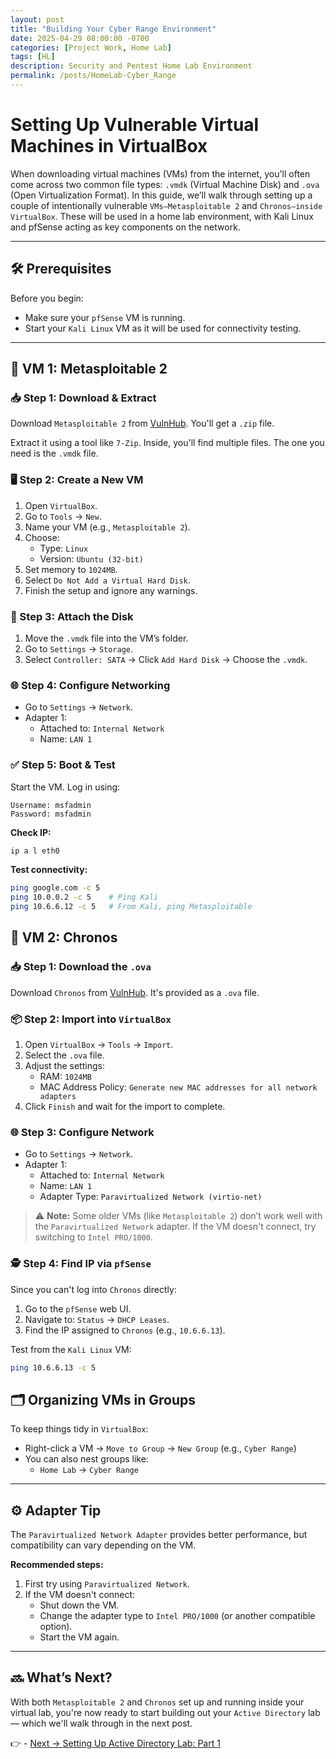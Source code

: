```yaml
---
layout: post
title: "Building Your Cyber Range Environment"
date: 2025-04-29 08:00:00 -0700
categories: [Project Work, Home Lab]
tags: [HL]
description: Security and Pentest Home Lab Environment
permalink: /posts/HomeLab-Cyber_Range
---
```


# Setting Up Vulnerable Virtual Machines in VirtualBox

When downloading virtual machines (VMs) from the internet, you'll often come across two common file types: `.vmdk` (Virtual Machine Disk) and `.ova` (Open Virtualization Format). In this guide, we’ll walk through setting up a couple of intentionally vulnerable `VMs—Metasploitable 2` and `Chronos—inside VirtualBox`. These will be used in a home lab environment, with Kali Linux and pfSense acting as key components on the network.

---

## 🛠️ Prerequisites

Before you begin:
- Make sure your `pfSense` VM is running.
- Start your `Kali Linux` VM as it will be used for connectivity testing.

---

## 🧪 VM 1: Metasploitable 2

### 📥 Step 1: Download & Extract

Download `Metasploitable 2` from [VulnHub](https://www.vulnhub.com/entry/metasploitable-2,29/). You'll get a `.zip` file.

Extract it using a tool like `7-Zip`. Inside, you'll find multiple files. The one you need is the `.vmdk` file.

### 🖥️ Step 2: Create a New VM

1. Open `VirtualBox`.
2. Go to `Tools` → `New`.
3. Name your VM (e.g., `Metasploitable 2`).
4. Choose:
   - Type: `Linux`
   - Version: `Ubuntu (32-bit)`
5. Set memory to `1024MB`.
6. Select `Do Not Add a Virtual Hard Disk`.
7. Finish the setup and ignore any warnings.

### 💾 Step 3: Attach the Disk

1. Move the `.vmdk` file into the VM’s folder.
2. Go to `Settings` → `Storage`.
3. Select `Controller: SATA` → Click `Add Hard Disk` → Choose the `.vmdk`.

### 🌐 Step 4: Configure Networking

- Go to `Settings` → `Network`.
- Adapter 1:
  - Attached to: `Internal Network`
  - Name: `LAN 1`

### ✅ Step 5: Boot & Test

Start the VM. Log in using:

```text
Username: msfadmin
Password: msfadmin
```

**Check IP:**

```bash
ip a l eth0
```

**Test connectivity:**

```bash
ping google.com -c 5
ping 10.0.0.2 -c 5    # Ping Kali
ping 10.6.6.12 -c 5   # From Kali, ping Metasploitable
```
## 🧪 VM 2: Chronos

### 📥 Step 1: Download the `.ova`

Download `Chronos` from [VulnHub](https://www.vulnhub.com/entry/chronos-1,368/). It's provided as a `.ova` file.

### 📦 Step 2: Import into `VirtualBox`

1. Open `VirtualBox` → `Tools` → `Import`.
2. Select the `.ova` file.
3. Adjust the settings:
   - RAM: `1024MB`
   - MAC Address Policy: `Generate new MAC addresses for all network adapters`
4. Click `Finish` and wait for the import to complete.

### 🌐 Step 3: Configure Network

- Go to `Settings` → `Network`.
- Adapter 1:
  - Attached to: `Internal Network`
  - Name: `LAN 1`
  - Adapter Type: `Paravirtualized Network (virtio-net)`

> ⚠️ **Note:** Some older VMs (like `Metasploitable 2`) don’t work well with the `Paravirtualized Network` adapter. If the VM doesn't connect, try switching to `Intel PRO/1000`.

### 🕵️ Step 4: Find IP via `pfSense`

Since you can't log into `Chronos` directly:

1. Go to the `pfSense` web UI.
2. Navigate to: `Status` → `DHCP Leases`.
3. Find the IP assigned to `Chronos` (e.g., `10.6.6.13`).

Test from the `Kali Linux` VM:

```bash
ping 10.6.6.13 -c 5
```

## 🗂️ Organizing VMs in Groups

To keep things tidy in `VirtualBox`:

- Right-click a VM → `Move to Group` → `New Group` (e.g., `Cyber Range`)
- You can also nest groups like:
  - `Home Lab` → `Cyber Range`

---

## ⚙️ Adapter Tip

The `Paravirtualized Network Adapter` provides better performance, but compatibility can vary depending on the VM.

**Recommended steps:**

1. First try using `Paravirtualized Network`.
2. If the VM doesn't connect:
   - Shut down the VM.
   - Change the adapter type to `Intel PRO/1000` (or another compatible option).
   - Start the VM again.

---

## 🔜 What’s Next?

With both `Metasploitable 2` and `Chronos` set up and running inside your virtual lab, you're now ready to start building out your `Active Directory` lab — which we'll walk through in the next post.


👉 - [Next → Setting Up Active Directory Lab: Part 1](/posts/HomeLab-Active_Directory1)